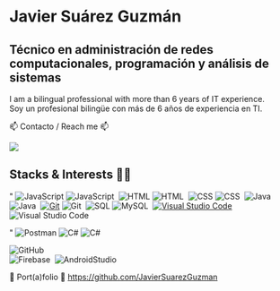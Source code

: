 # Javier Suárez Guzmán
## Técnico en administración de redes computacionales, programación y análisis de sistemas


I am a bilingual professional with more than 6 years of IT experience. <br>
Soy un profesional bilingüe con más de 6 años de experiencia en TI.

📫 Contacto / Reach me 📫 

<a href="https://www.linkedin.com/in/javier-suarez-guzman/"><img src="https://img.shields.io/badge/Javier%20Su%C3%A1rez%20Guzm%C3%A1n-blue?logo=Linkedin&logoColor=white"/></a>

## Stacks & Interests 👨‍💻

"
    <img alt="JavaScript" src="https://img.shields.io/badge/JavaScript%20-%23F7DF1E.svg?logo=javascript&logoColor=black"></a>
![JavaScript](https://img.shields.io/badge/-Javascript-333333?style=flat&logo=Javascript)&nbsp;
    <img alt="HTML" src="https://img.shields.io/badge/HTML%20-%23E34F26.svg?logo=html5&logoColor=white"></a>
![HTML](https://img.shields.io/badge/-HTML-333333?style=flat&logo=HTML5)&nbsp;
    <img alt="CSS" src="https://img.shields.io/badge/CSS%20-%231572B6.svg?logo=css3&logoColor=white"></a>
![CSS](https://img.shields.io/badge/-CSS-333333?style=flat&logo=CSS3&logoColor=1572B6)&nbsp;
    <img alt="Java" src="https://img.shields.io/badge/Java-%23007396.svg?logo=java&logoColor=white"></a>
![Java](https://img.shields.io/badge/-Java-333333?style=flat&logo=Java&logoColor=FFA518)&nbsp;
    <a href="#"><img alt="Git" src="https://img.shields.io/badge/Git%20-%23F05033.svg?logo=git&logoColor=white"></a>
![Git](https://img.shields.io/badge/-Git-333333?style=flat&logo=git)&nbsp;
    <img alt="SQL" src="https://img.shields.io/badge/SQL%20-%23025E8C.svg?logo=amazon-dynamodb&logoColor=white"></a>
![MySQL](https://img.shields.io/badge/-mysql-333333?style=flat&logo=mysql)&nbsp;
    <a href="#"><img alt="Visual Studio Code" src="https://img.shields.io/badge/Visual%20Studio%20Code-0078d7.svg?logo=visual-studio-code&logoColor=white"></a>
![Visual Studio Code](https://img.shields.io/badge/-VisualStudioCode-333333?style=flat&logo=VisualStudioCode&logoColor=007ACC)&nbsp;


 "   <img alt="Postman" src="https://img.shields.io/badge/Postman-FF6C37?logo=postman&logoColor=white">
 <img alt="C#" src="https://img.shields.io/badge/-C%23?logo=C%23&logoColor=white">
![C#](https://img.shields.io/badge/-C%23-333333?style=flat&logo=C%23)&nbsp;

![GitHub](https://img.shields.io/badge/-GitHub-333333?style=flat&logo=github)&nbsp;\
![Firebase](https://img.shields.io/badge/-firebase-333333?style=flat&logo=firebase)&nbsp;
![AndroidStudio](https://img.shields.io/badge/-AndroidStudio-333333?style=flat&logo=AndroidStudio)&nbsp;



💼 Port(a)folio 💼
<a href="https://github.com/JavierSuarezGuzman">https://github.com/JavierSuarezGuzman</a>







<!--

### Hi there 👋

Whispering...

**JavierSuarezGuzman/JavierSuarezGuzman** is a ✨ _special_ ✨ repository because its `README.md` (this file) appears on your GitHub profile.

Here are some ideas to get you started:

- 🔭 I’m currently working on ...
- 🌱 I’m currently learning ...
- 👯 I’m looking to collaborate on ...
- 🤔 I’m looking for help with ...
- 💬 Ask me about ...
- 📫 How to reach me: ...
- 😄 Pronouns: ...
- ⚡ Fun fact: ...
-->








<!-- https://shields.io/ -->
